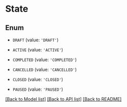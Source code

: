 # State


## Enum

* `DRAFT` (value: `'DRAFT'`)

* `ACTIVE` (value: `'ACTIVE'`)

* `COMPLETED` (value: `'COMPLETED'`)

* `CANCELLED` (value: `'CANCELLED'`)

* `CLOSED` (value: `'CLOSED'`)

* `PAUSED` (value: `'PAUSED'`)

[[Back to Model list]](../README.md#documentation-for-models) [[Back to API list]](../README.md#documentation-for-api-endpoints) [[Back to README]](../README.md)


